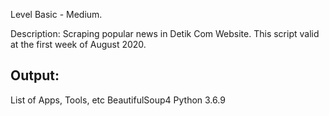 Level
Basic - Medium.

Description:
Scraping popular news in Detik Com Website. This script valid at the first week of August 2020.

Output:
-

List of Apps, Tools, etc
BeautifulSoup4
Python 3.6.9
